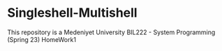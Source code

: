 # Singleshell-Multishell
This repository is a Medeniyet University BIL222 - System Programming (Spring 23) HomeWork1

